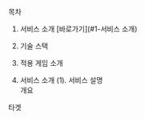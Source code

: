 목차
1. 서비스 소개 [바로가기](#1-서비스 소개)

2. 기술 스택

3. 적용 게임 소개





































































































1. 서비스 소개
    (1). 서비스 설명  
개요  

타겟
